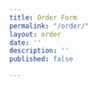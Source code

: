 ```yaml
---
title: Order Form
permalink: "/order/"
layout: order
date: ''
description: ''
published: false

---
```

